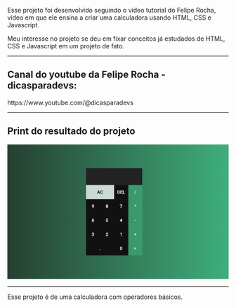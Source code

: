 Esse projeto foi desenvolvido seguindo o vídeo tutorial do Felipe Rocha, vídeo em que ele ensina a criar uma calculadora usando HTML, CSS e Javascript.
 
Meu interesse no projeto se deu em fixar conceitos já estudados de HTML, CSS e Javascript em um projeto de fato.
<hr>
<h2>Canal do youtube da Felipe Rocha - dicasparadevs:</h2> https://www.youtube.com/@dicasparadevs
<hr>
<h2>Print do resultado do projeto</h2>
<img src="./image/imagemTela.png">
<hr>
Esse projeto é de uma calculadora com operadores básicos.